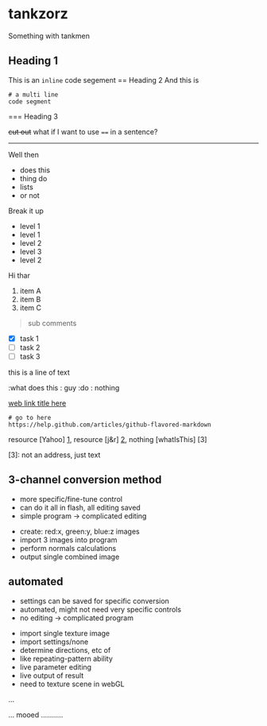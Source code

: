tankzorz
=============================
Something with tankmen

Heading 1
---------
This is an `inline` code segement
== Heading 2
And this is
```
# a multi line
code segment
```
=== Heading 3

~~cut out~~
what if I want to use `==` in a sentence?

--------

Well then

* does this
* thing do
 * lists
 * or not

Break it up

- level 1
- level 1
 - level 2
  - level 3
 - level 2

Hi thar

1. item A
2. item B
3. item C


> sub
> comments

 - [x] task 1
 - [ ] task 2
 - [ ] task 3

this is a line of text

:what does this
: guy
:do
 : nothing

[web link title here](http://www.google.com)

```
# go to here
https://help.github.com/articles/github-flavored-markdown

```

resource [Yahoo] [1], resource [j&r] [2], nothing [whatIsThis] [3]

[1]: http://www.yahoo.com
[2]: http://www.johnrichie.com
[3]: not an address, just text


3-channel conversion method
--------------------------------
* more specific/fine-tune control
* can do it all in flash, all editing saved
* simple program -> complicated editing
- create: red:x, green:y, blue:z images
- import 3 images into program
- perform normals calculations
- output single combined image

automated
--------------------------------
* settings can be saved for specific conversion
* automated, might not need very specific controls
* no editing -> complicated program
- import single texture image
- import settings/none
- determine directions, etc of 
- like repeating-pattern ability
- live parameter editing
- live output of result
- need to texture scene in webGL


...

... mooed
...........

